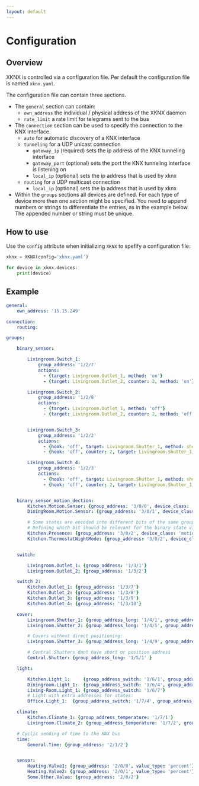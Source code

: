 ```yaml
---
layout: default
---
```


Configuration
=============

Overview
--------

XKNX is controlled via a configuration file. Per default the configuration file is  named `xknx.yaml`. 

The configuration file can contain three sections.

- The `general` section can contain:
  - `own_address` the individual / physical address of the XKNX daemon
  - `rate_limit` a rate limit for telegrams sent to the bus
- The `connection` section can be used to specify the connection to the KNX interface.
  - `auto` for automatic discovery of a KNX interface
  - `tunneling` for a UDP unicast connection
    - `gateway_ip` (required) sets the ip address of the KNX tunneling interface
    - `gateway_port` (optional) sets the port the KNX tunneling interface is listening on
    - `local_ip` (optional) sets the ip address that is used by xknx
  - `routing` for a UDP multicast connection
    - `local_ip` (optional) sets the ip address that is used by xknx
- Within the `groups` sections all devices are defined. For each type of device more then one section might be specified. You need to append numbers or strings to differentiate the entries, as in the example below. The appended number or string must be unique. 

How to use
----------

Use the `config` attribute when initializing `XKNX` to spefify a configuration file:

```python
xknx = XKNX(config='xknx.yaml')

for device in xknx.devices:
    print(device)
```

## [](#header-2)Example

```yaml
general:
    own_address: '15.15.249'

connection:
    routing:

groups:

    binary_sensor:

        Livingroom.Switch_1:
            group_address: '1/2/7'
            actions:
              - {target: Livingroom.Outlet_1, method: 'on'}
              - {target: Livingroom.Outlet_2, counter: 2, method: 'on'}

        Livingroom.Switch_2:
            group_address: '1/2/8'
            actions:
              - {target: Livingroom.Outlet_1, method: 'off'}
              - {target: Livingroom.Outlet_2, counter: 2, method: 'off'}


        Livingroom.Switch_3:
            group_address: '1/2/2'
            actions:
              - {hook: 'off', target: Livingroom.Shutter_1, method: short_up}
              - {hook: 'off', counter: 2, target: Livingroom.Shutter_1, method: up} # Pressing more then 2 seconds

        Livingroom.Switch_4:
            group_address: '1/2/3'
            actions:
              - {hook: 'off', target: Livingroom.Shutter_1, method: short_down}
              - {hook: 'off', counter: 2, target: Livingroom.Shutter_1, method: down} # Pressing more then 2 seconds


    binary_sensor_motion_dection:
        Kitchen.Motion.Sensor: {group_address: '3/0/0', device_class: 'motion'}
        DiningRoom.Motion.Sensor: {group_address: '3/0/1', device_class: 'motion'}

        # Some states are encoded into different bits of the same group_address
        # Defining which bit should be relevant for the binary state via the "significant_bit" option
        Kitchen.Presence: {group_address: '3/0/2', device_class: 'motion', significant_bit: 2}
        Kitchen.ThermostatNightMode: {group_address: '3/0/2', device_class: 'motion', significant_bit: 1}


    switch:

        Livingroom.Outlet_1: {group_address: '1/3/1'}
        Livingroom.Outlet_2: {group_address: '1/3/2'}

    switch 2:
        Kitchen.Outlet_1: {group_address: '1/3/7'}
        Kitchen.Outlet_2: {group_address: '1/3/8'}
        Kitchen.Outlet_3: {group_address: '1/3/9'}
        Kitchen.Outlet_4: {group_address: '1/3/10'}

    cover:
        Livingroom.Shutter_1: {group_address_long: '1/4/1', group_address_short: '1/4/2', group_address_position_feedback: '1/4/3', group_address_position: '1/4/4', travel_time_down: 50, travel_time_up: 60 }
        Livingroom.Shutter_2: {group_address_long: '1/4/5', group_address_short: '1/4/6', group_address_position_feedback: '1/4/7', group_address_position: '1/4/8', travel_time_down: 50, travel_time_up: 60 }

        # Covers without direct positioning:
        Livingroom.Shutter_3: {group_address_long: '1/4/9', group_address_short: '1/4/10', group_address_position_feedback: '1/4/11', travel_time_down: 50, travel_time_up: 60 }

        # Central Shutters dont have short or position address
        Central.Shutter: {group_address_long: '1/5/1' }

    light:

        Kitchen.Light_1:     {group_address_switch: '1/6/1', group_address_brightness: '1/6/3'}
        Diningroom.Light_1:  {group_address_switch: '1/6/4', group_address_brightness: '1/6/6'}
        Living-Room.Light_1: {group_address_switch: '1/6/7'}
        # Light with extra addresses for states:
        Office.Light_1:  {group_address_switch: '1/7/4', group_address_switch_state: '1/7/5', group_address_brightness: '1/7/6', group_address_brightness_state: '1/7/7'}

    climate:
        Kitchen.Climate_1: {group_address_temperature: '1/7/1'}
        Livingroom.Climate_2: {group_address_temperature: '1/7/2', group_address_setpoint: '1/7/3'}

    # Cyclic sending of time to the KNX bus
    time:
        General.Time: {group_address: '2/1/2'}


    sensor:
        Heating.Valve1: {group_address: '2/0/0', value_type: 'percent'}
        Heating.Valve2: {group_address: '2/0/1', value_type: 'percent'}
        Some.Other.Value: {group_address: '2/0/2'}

```
